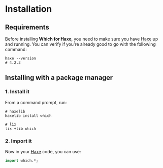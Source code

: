 # Installation

## Requirements
Before installing **Which for Haxe**, you need to make sure you have [Haxe](https://haxe.org) up and running.
You can verify if you're already good to go with the following command:

```shell
haxe --version
# 4.2.3
```

## Installing with a package manager

### 1. Install it
From a command prompt, run:

```shell
# haxelib
haxelib install which

# lix
lix +lib which
```

### 2. Import it
Now in your [Haxe](https://haxe.org) code, you can use:

```haxe
import which.*;
```

